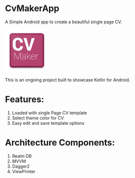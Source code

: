 # CvMakerApp
A Simple Android app to create a beautiful single page CV.

![Alt text](/pictures/ic_launcher.png?raw=true "CV Maker")

This is an ongoing project built to showcase Kotlin for Android.

# Features:

1. Loaded with single Page CV template
2. Select theme color for CV
3. Easy edit and save template options

# Architecture Components:

1. Realm DB
2. MVVM 
3. Dagger2
4. ViewPrinter
